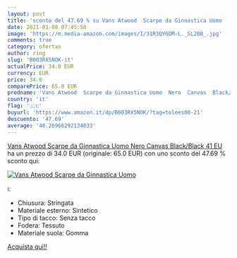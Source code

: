 ```yaml
---
layout: post
title: 'sconto del 47.69 % su Vans Atwood  Scarpe da Ginnastica Uomo    '
date: 2021-01-08 07:45:58
image: 'https://m.media-amazon.com/images/I/31R3QYGDM-L._SL200_.jpg'
comments: true
category: ofertas
author: ring
slug: 'B003RX5NOK-it'
actualPrice: 34.0 EUR
currency: EUR
price: 34.0
comparePrice: 65.0 EUR
prodname: 'Vans Atwood  Scarpe da Ginnastica Uomo  Nero  Canvas  Black/Black  41 EU'
country: 'it'
flag: '🇮🇹'
buyurl: 'https://www.amazon.it/dp/B003RX5NOK/?tag=tolees00-21'
descuento: '47.69'
average: '40.26966292134833'
---
```


[Vans Atwood  Scarpe da Ginnastica Uomo  Nero  Canvas  Black/Black  41 EU](https://www.amazon.it/dp/B003RX5NOK/?tag=tolees00-21) ha un prezzo di 34.0 EUR (originale: 65.0 EUR) con uno sconto del 47.69 % sconto qui:

[![Vans Atwood  Scarpe da Ginnastica Uomo  ](https://m.media-amazon.com/images/I/31R3QYGDM-L._SL200_.jpg)](https://www.amazon.it/dp/B003RX5NOK/?tag=tolees00-21)

ℹ️:

- Chiusura: Stringata
- Materiale esterno: Sintetico
- Tipo di tacco: Senza tacco
- Fodera: Tessuto
- Materiale suola: Gomma

[Acquista qui!!](https://www.amazon.it/dp/B003RX5NOK/?tag=tolees00-21)
